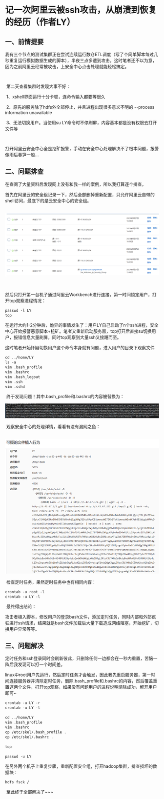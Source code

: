 # 记一次阿里云被ssh攻击，从崩溃到恢复的经历（作者LY）

## 一、前情提要

​	我有三个节点的测试集群正在尝试连续运行数仓ETL调度（写了个简单脚本每过几秒重复运行模拟数据生成的脚本），半夜三点多遭到攻击，这时笔者还不以为意，因为之前阿里云经常被攻击，上安全中心点击处理就能轻松搞定。

​	

​	第二天查看集群时发现大事不好：

​	1、xshell界面运行十分卡顿，连命令输入都要等很久

​	2、原先的服务除了hdfs外全部停止，并且进程出现很多意义不明的 --process information unavailable

​	3、无法切换用户。当使用su LY命令时不停刷屏，内容基本都是没有权限去打开文件等

​	

​	打开阿里云安全中心全是挖矿报警，手动在安全中心处理解决不了根本问题，报警像雨后春笋一般...

## 二、问题排查

​	在查阅了大量资料后发现网上没有和我一样的案例，所以我打算逐个排查。

​	首先在阿里云的安全组记录一下，然后全部删掉重新配置，只允许阿里云自带的shell访问，最底下的是云安全中心的安全组。

​	![image-20230929102642845](https://raw.githubusercontent.com/LH-YS/MyPicture/master/imgs/image-20230929102642845.png)

​	

​	然后只打开第一台机子通过阿里云Workbench进行连接，第一时间锁定用户，打开top观察进程情况：

```
passwd -l LY
top
```

​	在运行大约1-2分钟后，诡异的事情发生了：用户LY自己启动了n个ssh进程，安全中心开始报警恶意脚本+挖矿。笔者又重新启动服务器，top打开后直接su切换用户，报错信息大量刷屏，同时top观察到大量ssh又接踵而至。

​	这时笔者开始怀疑切换用户这个命令本身就有问题，进入用户的目录下观察文件

```
cd ../home/LY
ls -a
vim .bash_profile
vim .bashrc
vim .bash_logout
vim .ssh
vim .sshd
```

​	终于发现问题！其中.bash_profile和.bashrc的内容被替换为：

![](https://raw.githubusercontent.com/LH-YS/MyPicture/master/imgs/QQ%E5%9B%BE%E7%89%8720230929104925.png)

​	观察安全中心的处理详情，看看有没有漏网之鱼：

​	![image-20230929105325507](https://raw.githubusercontent.com/LH-YS/MyPicture/master/imgs/image-20230929105325507.png)



​	检查定时任务，果然定时任务中也有相同内容：

```
crontab -u root -l
crontab -u LY -l
```

​	最终得出结论：

​	攻击者植入脚本，修改用户的登录bash文件，添加定时任务，同时内部和外部疯狂进行ssh请求，结果就是bash文件加载后大量下载造成网络阻塞，开始挖矿，切换用户异常等等。



## 三、问题解决

​	定时任务和ssh登录同时会刷新彼此，只删除任何一边都会在一秒内重置，苦恼一阵后我发现可以打一个时间差。

​	linux中root用户先运行，然后定时任务才会触发，因此我先重启服务器，第一时间连接服务器并清除定时任务，删除.bash_profile和.bashrc的内容，然后覆盖重置这两个文件，打开top观察，如果没有问题用户的进程说明清除成功，解开用户即可~

```
crontab -u LY -r
crontab -u LY -l

cd ../home/LY
vim .bash_profile
vim .bashrc
cp /etc/skel/.bash_profile .
cp /etc/skel/.bashrc .

top

passwd -u LY
```



​	在另外两个机子上重复步骤，重新配置安全组，打开hadoop集群，排查损坏的数据块：

```
hdfs fsck /
```

​	至此终于全部解决了~~~